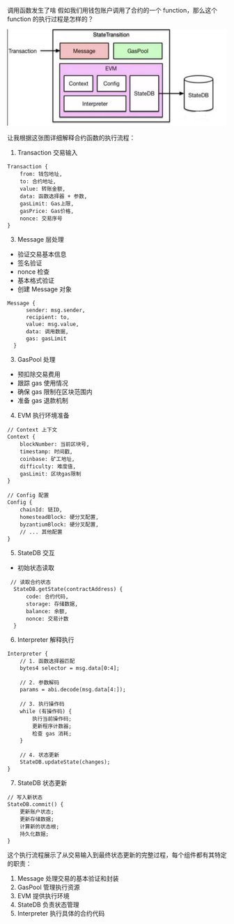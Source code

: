调用函数发生了啥
假如我们用钱包账户调用了合约的一个 function，那么这个 function 的执行过程是怎样的？


![1](image/1.jpg)

让我根据这张图详细解释合约函数的执行流程：
1. Transaction 交易输入
```
Transaction {
    from: 钱包地址,
    to: 合约地址,
    value: 转账金额,
    data: 函数选择器 + 参数,
    gasLimit: Gas上限,
    gasPrice: Gas价格,
    nonce: 交易序号
}
```

3. Message 层处理
- 验证交易基本信息
- 签名验证
- nonce 检查
- 基本格式验证
- 创建 Message 对象
```
Message {
      sender: msg.sender,
      recipient: to,
      value: msg.value,
      data: 调用数据,
      gas: gasLimit
  }
```

3. GasPool 处理
-  预扣除交易费用
- 跟踪 gas 使用情况
- 确保 gas 限制在区块范围内
- 准备 gas 退款机制

4. EVM 执行环境准备
```
// Context 上下文
Context {
    blockNumber: 当前区块号,
    timestamp: 时间戳,
    coinbase: 矿工地址,
    difficulty: 难度值,
    gasLimit: 区块gas限制
}

// Config 配置
Config {
    chainId: 链ID,
    homesteadBlock: 硬分叉配置,
    byzantiumBlock: 硬分叉配置,
    // ... 其他配置
}
```

5. StateDB 交互
- 初始状态读取
```
 // 读取合约状态
  StateDB.getState(contractAddress) {
      code: 合约代码,
      storage: 存储数据,
      balance: 余额,
      nonce: 交易计数
  }
```

6. Interpreter 解释执行
```
Interpreter {
    // 1. 函数选择器匹配
    bytes4 selector = msg.data[0:4];
    
    // 2. 参数解码
    params = abi.decode(msg.data[4:]);
    
    // 3. 执行操作码
    while (有操作码) {
        执行当前操作码;
        更新程序计数器;
        检查 gas 消耗;
    }
    
    // 4. 状态更新
    StateDB.updateState(changes);
}
```

7. StateDB 状态更新
```
// 写入新状态
StateDB.commit() {
    更新账户状态;
    更新存储数据;
    计算新的状态根;
    持久化数据;
}
```

这个执行流程展示了从交易输入到最终状态更新的完整过程，每个组件都有其特定的职责：
1. Message 处理交易的基本验证和封装
2. GasPool 管理执行资源
3. EVM 提供执行环境
4. StateDB 负责状态管理
5. Interpreter 执行具体的合约代码

